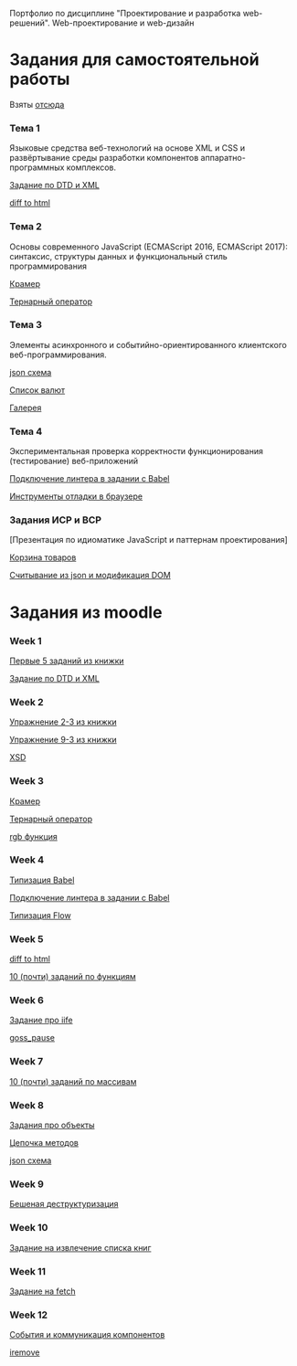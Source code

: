 Портфолио по дисциплине "Проектирование и разработка web-решений". Web-проектирование и web-дизайн

# Задания для самостоятельной работы

Взяты [отсюда](http://kodaktor.ru/web_2017_Prilo1.pdf)

### Тема 1

Языковые средства веб-технологий на основе XML и CSS и развёртывание среды разработки компонентов  аппаратно-программных комплексов.

[Задание по DTD и XML](Week1/xml_dtd)

[diff to html](Week5/diff_task)

### Тема 2

Основы современного JavaScript (ECMAScript 2016, ECMAScript 2017): синтаксис, структуры данных и функциональный стиль программирования

[Крамер](Week3/task1.js)

[Тернарный оператор](Week3/ternar_task.js)

### Тема 3

Элементы асинхронного и событийно-ориентированного клиентского веб-программирования.

[json схема](Week8/json_intro)

[Список валют](srs/currencies)

[Галерея](srs/gallery/index.js)

### Тема 4

Экспериментальная проверка корректности функционирования (тестирование) веб-приложений

[Подключение линтера в задании с Babel](Week4/babel/.eslintrc)

[Инструменты отладки в браузере](srs/chrome_breackpoints)


### Задания ИСР и ВСР

[Презентация по идиоматике JavaScript и паттернам проектирования]

[Корзина товаров](https://denisnyux.github.io/drag-drop/)

[Считывание из json и модификация DOM](https://kodaktor.ru/?!=19112019_77171)


# Задания из moodle

### Week 1

[Первые 5 заданий из книжки](Week1/ex_from1to5)

[Задание по DTD и XML](Week1/xml_dtd)

### Week 2 

[Упражнение 2-3 из книжки](Week2/p30_ex2-1)

[Упражнение 9-3 из книжки](https://denisnyux.github.io/p115_ex9-3/)

[XSD](Week2/xsd)

### Week 3

[Крамер](Week3/task1.js)

[Тернарный оператор](Week3/ternar_task.js)

[rgb функция](Week3/task2.js)

### Week 4

[Типизация Babel](Week4/babel)

[Подключение линтера в задании с Babel](Week4/babel/.eslintrc)

[Типизация Flow](Week4/flow)

### Week 5

[diff to html](Week5/diff_task)

[10 (почти) заданий по функциям](Week5/func_tasks)

### Week 6

[Задание про iife](Week6/iife)

[goss_pause](Week6/task101019)

### Week 7

[10 (почти) заданий по массивам](Week7/)

### Week 8

[Задания про объекты](Week8/2710task)

[Цепочка методов](Week8/task1)

[json схема](Week8/json_intro)

### Week 9

[Бешеная деструктуризация](Week9/promise.js)

### Week 10

[Задание на извлечение списка книг](https://kodaktor.ru/?!=19112019_77171)

### Week 11

[Задание на fetch](https://kodaktor.ru/?!=13112018_849d8)

### Week 12

[События и коммуникация компонентов](https://kodaktor.ru/?!=custom_86516)

[iremove](https://kodaktor.ru/?!=iremove_a65cd)

